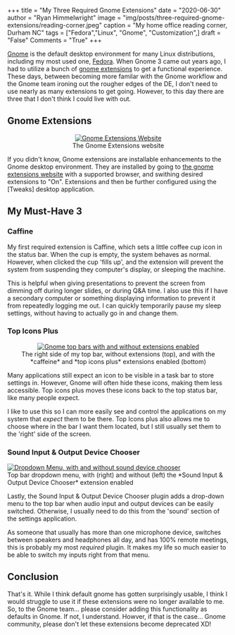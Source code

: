 +++
title   = "My Three Required Gnome Extensions"
date    = "2020-06-30"
author  = "Ryan Himmelwright"
image   = "img/posts/three-required-gnome-extensions/reading-corner.jpeg"
caption = "My home office reading corner, Durham NC"
tags    = ["Fedora","Linux", "Gnome", "Customization",]
draft   = "False"
Comments = "True"
+++

[Gnome](https://www.gnome.org) is the default desktop environment for many
Linux distributions, including my most used one,
[Fedora](https://getfedora.org). When Gnome 3 came out years ago, I had to
utilize a bunch of [gnome extensions](https://extensions.gnome.org) to get a
functional experience. These days, between becoming more familar with the Gnome
workflow and the Gnome team ironing out the rougher edges of the DE, I don't
need to use nearly as many extensions to get going. However, to this day there
are three that I don't think I could live with out.

<!--more-->

## Gnome Extensions

<center>
<a href="/img/posts/three-required-gnome-extensions/gnome-extensions.png">
<img alt="Gnome Extensions Website" src="/img/posts/three-required-gnome-extensions/gnome-extensions.png" style="max-width: 100%;"/></a>
<div class="caption">The Gnome Extensions website</div>
</center>

If you didn't know, Gnome extensions are installable enhancements to the Gnome
desktop environment.  They are installed by going to [the gnome extensions
website](https://extensions.gnome.org) with a supported browser, and swithing
desired extensions to "On". Extensions and then be further configured using the
[Tweaks] desktop application.

## My Must-Have 3


### Caffine

My first required extension is Caffine, which sets a little coffee cup icon in
the status bar. When the cup is empty, the system behaves as normal. However,
when clicked the cup 'fills up', and the extension will prevent the system from
suspending they computer's display, or sleeping the machine.

This is helpful when giving presentations to prevent the screen from dimming
off during longer slides, or during Q&A time. I also use this if I have a
secondary computer or something displaying information to prevent it from
repeatedly logging me out. I can quickly temporarily pause my sleep settings,
without having to actually go in and change them.

### Top Icons Plus
<center>
<a href="/img/posts/three-required-gnome-extensions/top-bars.png">
<img alt="Gnome top bars with and without extensions enabled" src="/img/posts/three-required-gnome-extensions/top-bars.png" style="max-width: 100%;"/></a>
<div class="caption">The right side of my top bar, without extensions (top),
and with the *caffeine* and *top icons plus* extensions enabled (bottom)</div>
</center>

Many applications still expect an icon to be visible in a task bar to store
settings in. However, Gnome will often hide these icons, making them less
accessible. Top icons plus moves these icons back to the top status bar, like
many people expect.

I like to use this so I can more easily see and control the applications on my
system that *expect* them to be there. Top Icons plus also allows me to choose
where in the bar I want them located, but I still usually set them to the
'right' side of the screen.


### Sound Input & Output Device Chooser

<a href="/img/posts/three-required-gnome-extensions/drop-downs.png">
<img alt="Dropdown Menu, with and without sound device chooser" src="/img/posts/three-required-gnome-extensions/drop-downs.png" style="max-width: 100%;"/></a>
<div class="caption">Top bar dropdown menu, with (right) and without (left) the
*Sound Input & Output Device Chooser* extension enabled</div>
</center>

Lastly, the Sound Input & Output Device Chooser plugin adds a drop-down menu to
the top bar when audio input and output devices can be easily switched.
Otherwise, I usually need to do this from the 'sound' section of the settings
application.

As someone that usually has more than one microphone device, switches between
speakers and headphones all day, and has 100% remote meetings, this is probably
my most *required* plugin. It makes my life so much easier to be able to switch
my inputs right from that menu.

## Conclusion

That's it. While I think default gnome has gotten surprisingly usable, I think
I would struggle to use it if these extensions were no longer available to me.
So, to the Gnome team... please consider adding this functionality as defaults
in Gnome. If not, I understand. Howver, if that is the case... Gnome community,
please don't let these extensions become deprecated XD!
